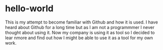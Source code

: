 # hello-world
This is my attempt to become familiar with Github and how it is used.
I have heard about Github for a long time but as I am not a programmmer I never thought about using it. Now my company is using it as tool so I decided to lear nmore and find out how I might be able to use it as a tool for my own work.
